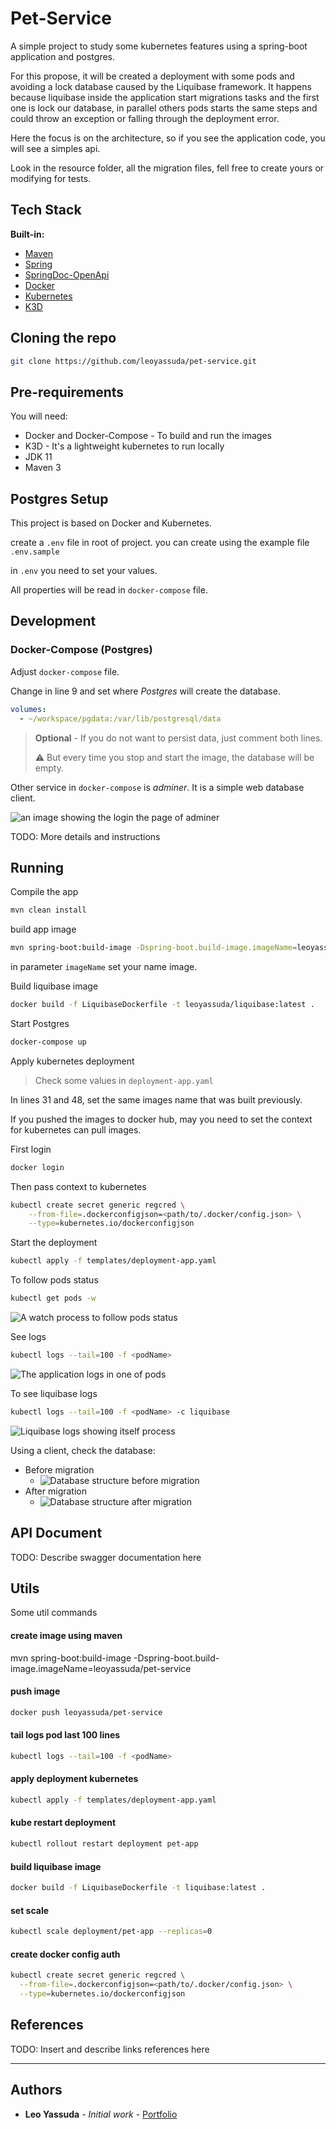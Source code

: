 # Pet-Service

A simple project to study some kubernetes features using a spring-boot application and postgres.

For this propose, it will be created a deployment with some pods and avoiding a lock database caused by the Liquibase
framework. It happens because liquibase inside the application start migrations tasks and the first one is lock our 
database, in parallel others pods starts the same steps and could throw an exception or falling through the deployment 
error. 

Here the focus is on the architecture, so if you see the application code, you will see a simples api.

Look in the resource folder, all the migration files, fell free to create yours or modifying for tests.

## Tech Stack

**Built-in:**

* [Maven](https://maven.apache.org/)
* [Spring](https://spring.io/)
* [SpringDoc-OpenApi](https://springdoc.org/)
* [Docker](https://www.docker.com/)
* [Kubernetes](https://kubernetes.io/)
* [K3D](https://k3d.io/stable/)

## Cloning the repo

```bash
git clone https://github.com/leoyassuda/pet-service.git
```

## Pre-requirements

You will need:

- Docker and Docker-Compose - To build and run the images
- K3D - It's a lightweight kubernetes to run locally
- JDK 11
- Maven 3

## Postgres Setup

This project is based on Docker and Kubernetes.

create a `.env` file in root of project. you can create using the example file `.env.sample`

in `.env` you need to set your values.

All properties will be read in `docker-compose` file.

## Development

### Docker-Compose (Postgres)

Adjust `docker-compose` file.

Change in line 9 and set where _Postgres_ will create the database.

```yaml
volumes:
  - ~/workspace/pgdata:/var/lib/postgresql/data
```

> **Optional** - If you do not want to persist data, just comment both lines.
> 
> ⚠️ But every time you stop and start the image, the database will be empty.

Other service in `docker-compose` is _adminer_. It is a simple web database client.

![an image showing the login the page of adminer](img/adminer-login-page.png "adminer-login-page")

TODO: More details and instructions

## Running

Compile the app

```bash
mvn clean install
```

build app image

```bash
mvn spring-boot:build-image -Dspring-boot.build-image.imageName=leoyassuda/pet-service
```

in parameter `imageName` set your name image.

Build liquibase image

```bash
docker build -f LiquibaseDockerfile -t leoyassuda/liquibase:latest .
```

Start Postgres

```bash
docker-compose up
```

Apply kubernetes deployment

> Check some values in `deployment-app.yaml`

In lines 31 and 48, set the same images name that was built previously.

If you pushed the images to docker hub, may you need to set the context for kubernetes can pull images.

First login

```bash
docker login
```

Then pass context to kubernetes

```bash
kubectl create secret generic regcred \
    --from-file=.dockerconfigjson=<path/to/.docker/config.json> \
    --type=kubernetes.io/dockerconfigjson
```

Start the deployment

```bash
kubectl apply -f templates/deployment-app.yaml
```

To follow pods status

```bash
kubectl get pods -w
```

![A watch process to follow pods status](img/pods-watch-app-liquibase-ok.png "Pods status")

See logs

```bash
kubectl logs --tail=100 -f <podName>
```

![The application logs in one of pods](img/pod1-liquibase-off-ok.png "Pod app logs")

To see liquibase logs

```bash
kubectl logs --tail=100 -f <podName> -c liquibase
```

![Liquibase logs showing itself process](img/liquibase-image-ok.png "Liquibase execution logs")

Using a client, check the database:

- Before migration
  - ![Database structure before migration](img/postgres-before-migration.png "Postgres before migration")
- After migration
  - ![Database structure after migration](img/postgres-after-migration-liquibase-ok.png "Postgres after migration")



## API Document

TODO: Describe swagger documentation here

## Utils

Some util commands

#### create image using maven
mvn spring-boot:build-image -Dspring-boot.build-image.imageName=leoyassuda/pet-service

#### push image
```bash
docker push leoyassuda/pet-service
```

#### tail logs pod last 100 lines
```bash
kubectl logs --tail=100 -f <podName>
```

#### apply deployment kubernetes
```bash
kubectl apply -f templates/deployment-app.yaml
```

#### kube restart deployment
```bash
kubectl rollout restart deployment pet-app
```

#### build liquibase image
```bash
docker build -f LiquibaseDockerfile -t liquibase:latest .
```

#### set scale
```bash
kubectl scale deployment/pet-app --replicas=0
```

#### create docker config auth
```bash
kubectl create secret generic regcred \
  --from-file=.dockerconfigjson=<path/to/.docker/config.json> \
  --type=kubernetes.io/dockerconfigjson
```

## References

TODO: Insert and describe links references here

---

## Authors

- **Leo Yassuda** - _Initial work_ - [Portfolio](https://leoyas.com)

